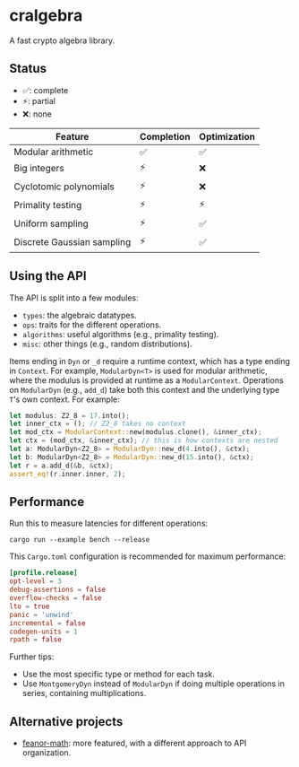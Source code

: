 # cralgebra
A fast crypto algebra library.

## Status

- ✅: complete
- ⚡: partial
- ❌: none

| Feature | Completion | Optimization |
|---------|------------|--------------|
| Modular arithmetic | ✅ | ✅ |
| Big integers | ⚡ | ❌ |
| Cyclotomic polynomials | ⚡ | ❌ |
| Primality testing | ⚡ | ⚡ |
| Uniform sampling | ⚡ | ✅ |
| Discrete Gaussian sampling | ⚡ | ✅ |

## Using the API
The API is split into a few modules:

- `types`: the algebraic datatypes.
- `ops`: traits for the different operations.
- `algorithms`: useful algorithms (e.g., primality testing).
- `misc`: other things (e.g., random distributions).

Items ending in `Dyn` or `_d` require a runtime context, which has a type ending
in `Context`. For example, `ModularDyn<T>` is used for modular arithmetic, where
the modulus is provided at runtime as a `ModularContext`. Operations on
`ModularDyn` (e.g., `add_d`) take both this context and the underlying type
`T`'s own context. For example:

```rust
let modulus: Z2_8 = 17.into();
let inner_ctx = (); // Z2_8 takes no context
let mod_ctx = ModularContext::new(modulus.clone(), &inner_ctx);
let ctx = (mod_ctx, &inner_ctx); // this is how contexts are nested
let a: ModularDyn<Z2_8> = ModularDyn::new_d(4.into(), &ctx);
let b: ModularDyn<Z2_8> = ModularDyn::new_d(15.into(), &ctx);
let r = a.add_d(&b, &ctx);
assert_eq!(r.inner.inner, 2);
```

## Performance
Run this to measure latencies for different operations:

```shell
cargo run --example bench --release
```

This `Cargo.toml` configuration is recommended for maximum performance:

```toml
[profile.release]
opt-level = 3
debug-assertions = false
overflow-checks = false
lto = true
panic = 'unwind'
incremental = false
codegen-units = 1
rpath = false
```

Further tips:

- Use the most specific type or method for each task.
- Use `MontgomeryDyn` instead of `ModularDyn` if doing multiple operations in series, containing multiplications.

## Alternative projects
- [feanor-math](https://github.com/FeanorTheElf/feanor-math): more featured, with a different approach to API organization.
